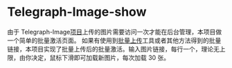 # Telegraph-Image-show

由于 Telegraph-Image[项目](https://github.com/FreeL00P/Telegraph-Image)上传的图片需要访问一次才能在后台管理，本项目做一个简单的批量激活页面。
如果有使用到[批量上传](https://github.com/FreeL00P/Telegraph-Image-Upload)工具或者其他方法得到的批量链接，本项目实现了批量上传后的批量激活。输入图片链接，每行一个，理论无上限，由你决定，鼠标下滑即可加载新图片，每次加载 30 张。
